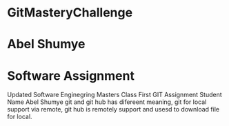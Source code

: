 # GitMasteryChallenge
# Abel Shumye 
# Software Assignment
Updated Software Enginegring Masters Class First GIT Assignment Student Name Abel Shumye
git and git hub has difereent meaning, git for local support via remote, git hub is remotely support and usesd to download file for local.